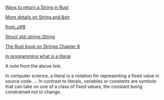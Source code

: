
[Ways to return a String in Rust](https://stackoverflow.com/questions/43079077/proper-way-to-return-a-new-string-in-rust)

[More details on String and &str](https://stackoverflow.com/questions/29781331/why-cant-i-return-an-str-value-generated-from-a-string)

[from_utf8](https://doc.rust-lang.org/std/str/fn.from_utf8.html)

[Struct std::string::String](https://doc.rust-lang.org/std/string/struct.String.html)

[The Rust book on Strings Chapter 8](https://doc.rust-lang.org/book/ch08-02-strings.html)

[In programming what is a literal](https://www.google.com/search?q=in+programming+what+is+a+literal&sxsrf=ALeKk01fztw74FRPskPXsiJmW1UxQ7b4Yg%3A1628440421315&ei=ZQcQYaPfEovQ-wTQpoygAQ&oq=in+programming+what+is+a+literal&gs_lcp=Cgdnd3Mtd2l6EAMyBggAEBYQHjIGCAAQFhAeMgYIABAWEB4yBQgAEIYDOgcIABBHELADOgcIABCwAxBDOgQIIxAnOgUIABCABDoECAAQQzoKCAAQgAQQhwIQFDoOCAAQgAQQsQMQgwEQyQM6BQgAELEDOggIABCABBCxAzoHCCMQ6gIQJzoHCC4Q6gIQJzoFCAAQkQI6CwgAEIAEELEDEIMBOg4ILhCABBCxAxDHARCjAjoICC4QgAQQsQM6EQguEIAEELEDEMcBEKMCEMkDOgUIABCSAzoLCC4QgAQQsQMQgwE6BAguEEM6CwguEIAEEMcBEK8BSgQIQRgAUMW4AVix7wFgvPEBaAJwAngCgAGlAYgBtyKSAQQ1My4zmAEAoAEBsAEKyAEKwAEB&sclient=gws-wiz&ved=0ahUKEwjjpeam7aHyAhUL6J4KHVATAxQQ4dUDCA8&uact=5)

A note from the above link:   

In computer science, a literal is a notation for representing a fixed value in source code. ... In contrast to literals, variables or constants are symbols that can take on one of a class of fixed values, the constant being constrained not to change.
